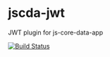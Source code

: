 # jscda-jwt

JWT plugin for js-core-data-app

[![Build Status](https://travis-ci.org/js-core-data/jscda-jwt.svg?branch=master)](https://travis-ci.org/js-core-data/jscda-jwt)
